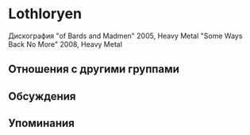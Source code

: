 # Lothloryen

Дискография
"of Bards and Madmen" 2005, Heavy Metal
"Some Ways Back No More" 2008, Heavy Metal

## Отношения с другими группами


## Обсуждения


## Упоминания

